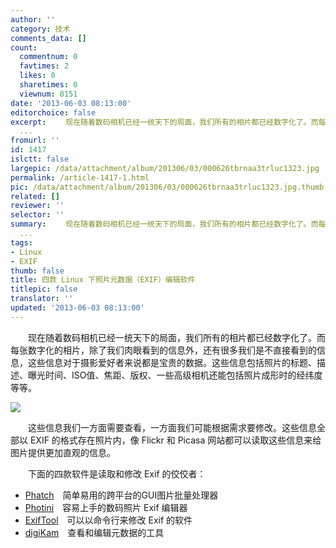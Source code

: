 ```yaml
---
author: ''
category: 技术
comments_data: []
count:
  commentnum: 0
  favtimes: 2
  likes: 0
  sharetimes: 0
  viewnum: 8151
date: '2013-06-03 08:13:00'
editorchoice: false
excerpt: 　　现在随着数码相机已经一统天下的局面，我们所有的相片都已经数字化了。而每张数字化的相片，除了我们肉眼看到的信息外，还有很多我们是不直接看到的信息，这些信息对于摄影爱好者来说都是宝贵的数据。这些信息包
  ...
fromurl: ''
id: 1417
islctt: false
largepic: /data/attachment/album/201306/03/000626tbrnaa3trluc1323.jpg
permalink: /article-1417-1.html
pic: /data/attachment/album/201306/03/000626tbrnaa3trluc1323.jpg.thumb.jpg
related: []
reviewer: ''
selector: ''
summary: 　　现在随着数码相机已经一统天下的局面，我们所有的相片都已经数字化了。而每张数字化的相片，除了我们肉眼看到的信息外，还有很多我们是不直接看到的信息，这些信息对于摄影爱好者来说都是宝贵的数据。这些信息包
  ...
tags:
- Linux
- EXIF
thumb: false
title: 四款 Linux 下照片元数据（EXIF）编辑软件
titlepic: false
translator: ''
updated: '2013-06-03 08:13:00'
---
```


　　现在随着数码相机已经一统天下的局面，我们所有的相片都已经数字化了。而每张数字化的相片，除了我们肉眼看到的信息外，还有很多我们是不直接看到的信息，这些信息对于摄影爱好者来说都是宝贵的数据。这些信息包括照片的标题、描述、曝光时间、ISO值、焦距、版权、一些高级相机还能包括照片成形时的经纬度等等。


![](/data/attachment/album/201306/03/000626tbrnaa3trluc1323.jpg)


　　这些信息我们一方面需要查看，一方面我们可能根据需求要修改。这些信息全部以 EXIF 的格式存在照片内，像 Flickr 和 Picasa 网站都可以读取这些信息来给图片提供更加直观的信息。


　　下面的四款软件是读取和修改 Exif 的佼佼者：


* [Phatch](http://www.phatch.org/)　简单易用的跨平台的GUI图片批量处理器
* [Photini](https://github.com/jim-easterbrook/Photini)　容易上手的数码照片 Exif 编辑器
* [ExifTool](http://www.sno.phy.queensu.ca/%7Ephil/exiftool/)　可以以命令行来修改 Exif 的软件
* [digiKam](http://www.digikam.org/)　查看和编辑元数据的工具